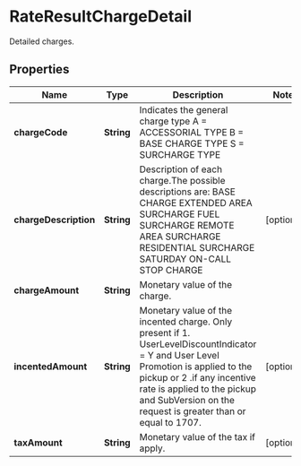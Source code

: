 

# RateResultChargeDetail

Detailed charges.

## Properties

| Name | Type | Description | Notes |
|------------ | ------------- | ------------- | -------------|
|**chargeCode** | **String** | Indicates the general charge type A &#x3D; ACCESSORIAL TYPE B &#x3D; BASE CHARGE TYPE S &#x3D; SURCHARGE TYPE |  |
|**chargeDescription** | **String** | Description of each charge.The possible descriptions are: BASE CHARGE EXTENDED AREA SURCHARGE FUEL SURCHARGE REMOTE AREA SURCHARGE RESIDENTIAL SURCHARGE                                                                                                                                                                                                                                                                                                                                                                                                                                                                                                                      SATURDAY ON-CALL STOP CHARGE |  [optional] |
|**chargeAmount** | **String** | Monetary value of the charge. |  |
|**incentedAmount** | **String** | Monetary value of the incented charge. Only present if 1. UserLevelDiscountIndicator &#x3D; Y and User Level Promotion is applied to the pickup or 2 .if any incentive rate is applied to the pickup and SubVersion on the request is greater than or equal to 1707. |  [optional] |
|**taxAmount** | **String** | Monetary value of the tax if apply. |  [optional] |



